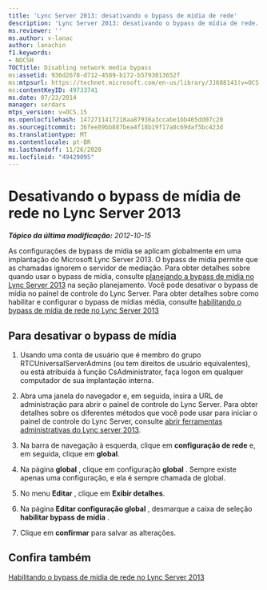 ```yaml
---
title: 'Lync Server 2013: desativando o bypass de mídia de rede'
description: 'Lync Server 2013: desativando o bypass de mídia de rede.'
ms.reviewer: ''
ms.author: v-lanac
author: lanachin
f1.keywords:
- NOCSH
TOCTitle: Disabling network media bypass
ms:assetid: 936d2678-d712-4589-b172-b5793013652f
ms:mtpsurl: https://technet.microsoft.com/en-us/library/JJ688141(v=OCS.15)
ms:contentKeyID: 49733741
ms.date: 07/23/2014
manager: serdars
mtps_version: v=OCS.15
ms.openlocfilehash: 1472711417218aa87936a3ccabe1bb465dd07c20
ms.sourcegitcommit: 36fee89bb887bea4f18b19f17a8c69daf5bc423d
ms.translationtype: MT
ms.contentlocale: pt-BR
ms.lasthandoff: 11/26/2020
ms.locfileid: "49429095"
---
```

# <a name="disabling-network-media-bypass-in-lync-server-2013"></a>Desativando o bypass de mídia de rede no Lync Server 2013

<div data-xmlns="http://www.w3.org/1999/xhtml">

<div class="topic" data-xmlns="http://www.w3.org/1999/xhtml" data-msxsl="urn:schemas-microsoft-com:xslt" data-cs="https://msdn.microsoft.com/">

<div data-asp="https://msdn2.microsoft.com/asp">



</div>

<div id="mainSection">

<div id="mainBody">

<span> </span>

_**Tópico da última modificação:** 2012-10-15_

As configurações de bypass de mídia se aplicam globalmente em uma implantação do Microsoft Lync Server 2013. O bypass de mídia permite que as chamadas ignorem o servidor de mediação. Para obter detalhes sobre quando usar o bypass de mídia, consulte [planejando a bypass de mídia no Lync Server 2013](lync-server-2013-planning-for-media-bypass.md) na seção planejamento. Você pode desativar o bypass de mídia no painel de controle do Lync Server. Para obter detalhes sobre como habilitar e configurar o bypass de mídias média, consulte [habilitando o bypass de mídia de rede no Lync Server 2013](lync-server-2013-enabling-network-media-bypass.md)

<div>

## <a name="to-disable-media-bypass"></a>Para desativar o bypass de mídia

1.  Usando uma conta de usuário que é membro do grupo RTCUniversalServerAdmins (ou tem direitos de usuário equivalentes), ou está atribuída à função CsAdministrator, faça logon em qualquer computador de sua implantação interna.

2.  Abra uma janela do navegador e, em seguida, insira a URL de administração para abrir o painel de controle do Lync Server. Para obter detalhes sobre os diferentes métodos que você pode usar para iniciar o painel de controle do Lync Server, consulte [abrir ferramentas administrativas do Lync server 2013](lync-server-2013-open-lync-server-administrative-tools.md).

3.  Na barra de navegação à esquerda, clique em **configuração de rede** e, em seguida, clique em **global**.

4.  Na página **global** , clique em configuração **global** . Sempre existe apenas uma configuração, e ela é sempre chamada de global.

5.  No menu **Editar** , clique em **Exibir detalhes**.

6.  Na página **Editar configuração global** , desmarque a caixa de seleção **habilitar bypass de mídia** .

7.  Clique em **confirmar** para salvar as alterações.

</div>

<div>

## <a name="see-also"></a>Confira também


[Habilitando o bypass de mídia de rede no Lync Server 2013](lync-server-2013-enabling-network-media-bypass.md)  
  

</div>

</div>

<span> </span>

</div>

</div>

</div>

